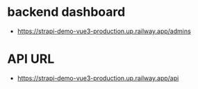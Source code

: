 # backend dashboard

-   https://strapi-demo-vue3-production.up.railway.app/admins

# API URL

-   https://strapi-demo-vue3-production.up.railway.app/api
